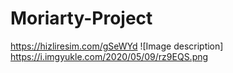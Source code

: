 # Moriarty-Project
https://hizliresim.com/gSeWYd
![Image description] https://i.imgyukle.com/2020/05/09/rz9EQS.png
